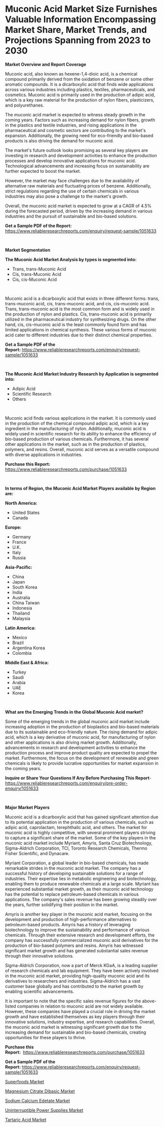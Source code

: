 <p><h1>Muconic Acid Market Size Furnishes Valuable Information Encompassing Market Share, Market Trends, and Projections Spanning from 2023 to 2030</h1></p><p><strong>Market Overview and Report Coverage</strong></p>
<p><p>Muconic acid, also known as hexene-1,4-dioic acid, is a chemical compound primarily derived from the oxidation of benzene or some other aromatic compounds. It is a dicarboxylic acid that finds wide applications across various industries including plastics, textiles, pharmaceuticals, and cosmetics. Muconic acid is primarily used in the production of adipic acid, which is a key raw material for the production of nylon fibers, plasticizers, and polyurethanes.</p><p>The muconic acid market is expected to witness steady growth in the coming years. Factors such as increasing demand for nylon fibers, growth in the plastics and textile industries, and rising applications in the pharmaceutical and cosmetic sectors are contributing to the market's expansion. Additionally, the growing need for eco-friendly and bio-based products is also driving the demand for muconic acid.</p><p>The market's future outlook looks promising as several key players are investing in research and development activities to enhance the production processes and develop innovative applications for muconic acid. Technological advancements and increasing focus on sustainability are further expected to boost the market.</p><p>However, the market may face challenges due to the availability of alternative raw materials and fluctuating prices of benzene. Additionally, strict regulations regarding the use of certain chemicals in various industries may also pose a challenge to the market's growth.</p><p>Overall, the muconic acid market is expected to grow at a CAGR of 4.5% during the forecasted period, driven by the increasing demand in various industries and the pursuit of sustainable and bio-based solutions.</p></p>
<p><strong>Get a Sample PDF of the Report:</strong> <a href="https://www.reliableresearchreports.com/enquiry/request-sample/1051633">https://www.reliableresearchreports.com/enquiry/request-sample/1051633</a></p>
<p>&nbsp;</p>
<p><strong>Market Segmentation</strong></p>
<p><strong>The Muconic Acid Market Analysis by types is segmented into:</strong></p>
<p><ul><li>Trans, trans-Muconic Acid</li><li>Cis, trans-Muconic Acid</li><li>Cis, cis-Muconic Acid</li></ul></p>
<p>&nbsp;</p>
<p><p>Muconic acid is a dicarboxylic acid that exists in three different forms: trans, trans-muconic acid, cis, trans-muconic acid, and cis, cis-muconic acid. Trans, trans-muconic acid is the most common form and is widely used in the production of nylon and plastics. Cis, trans-muconic acid is primarily utilized in the pharmaceutical industry for synthesizing drugs. On the other hand, cis, cis-muconic acid is the least commonly found form and has limited applications in chemical synthesis. These various forms of muconic acid cater to different industries due to their distinct chemical properties.</p></p>
<p><strong>Get a Sample PDF of the Report:</strong>&nbsp;<a href="https://www.reliableresearchreports.com/enquiry/request-sample/1051633">https://www.reliableresearchreports.com/enquiry/request-sample/1051633</a></p>
<p>&nbsp;</p>
<p><strong>The Muconic Acid Market Industry Research by Application is segmented into:</strong></p>
<p><ul><li>Adipic Acid</li><li>Scientific Research</li><li>Others</li></ul></p>
<p>&nbsp;</p>
<p><p>Muconic acid finds various applications in the market. It is commonly used in the production of the chemical compound adipic acid, which is a key ingredient in the manufacturing of nylon. Additionally, muconic acid is widely used in scientific research for its ability to enhance the efficiency of bio-based production of various chemicals. Furthermore, it has several other applications in the market, such as in the production of plastics, polymers, and resins. Overall, muconic acid serves as a versatile compound with diverse applications in industries.</p></p>
<p><strong>Purchase this Report:</strong>&nbsp; <a href="https://www.reliableresearchreports.com/purchase/1051633">https://www.reliableresearchreports.com/purchase/1051633</a></p>
<p>&nbsp;</p>
<p><strong>In terms of Region, the Muconic Acid Market Players available by Region are:</strong></p>
<p>
    <p> <strong> North America: </strong>
        <ul>
            <li>United States</li>
            <li>Canada</li>
        </ul>
        </p> 
    <p> <strong> Europe: </strong>
        <ul>
            <li>Germany</li>
            <li>France</li>
            <li>U.K.</li>
            <li>Italy</li>
            <li>Russia</li>
        </ul>
        </p> 
    <p> <strong> Asia-Pacific: </strong>
        <ul>
            <li>China</li>
            <li>Japan</li>
            <li>South Korea</li>
            <li>India</li>
            <li>Australia</li>
            <li>China Taiwan</li>
            <li>Indonesia</li>
            <li>Thailand</li>
            <li>Malaysia</li>
        </ul>
        </p> 
    <p> <strong> Latin America: </strong>
        <ul>
            <li>Mexico</li>
            <li>Brazil</li>
            <li>Argentina Korea</li>
            <li>Colombia</li>
        </ul>
        </p> 
    <p> <strong> Middle East & Africa: </strong>
        <ul>
            <li>Turkey</li>
            <li>Saudi</li>
            <li>Arabia</li>
            <li>UAE</li>
            <li>Korea</li>
        </ul>
    </p>
    </p>
<p>&nbsp;</p>
<p><strong>What are the Emerging Trends in the Global Muconic Acid market?</strong></p>
<p><p>Some of the emerging trends in the global muconic acid market include increasing adoption in the production of bioplastics and bio-based materials due to its sustainable and eco-friendly nature. The rising demand for adipic acid, which is a key derivative of muconic acid, for manufacturing of nylon and other applications is also driving market growth. Additionally, advancements in research and development activities to enhance the production process and improve product quality are expected to propel the market. Furthermore, the focus on the development of renewable and green chemicals is likely to provide lucrative opportunities for market expansion in the coming years.</p></p>
<p><strong>Inquire or Share Your Questions If Any Before Purchasing This Report</strong>- <a href="https://www.reliableresearchreports.com/enquiry/pre-order-enquiry/1051633">https://www.reliableresearchreports.com/enquiry/pre-order-enquiry/1051633</a></p>
<p>&nbsp;</p>
<p><strong>Major Market Players</strong></p>
<p><p>Muconic acid is a dicarboxylic acid that has gained significant attention due to its potential application in the production of various chemicals, such as adipic acid, caprolactam, terephthalic acid, and others. The market for muconic acid is highly competitive, with several prominent players striving to capture a significant share of the market. Some of the key players in the muconic acid market include Myriant, Amyris, Santa Cruz Biotechnology, Sigma-Aldrich Corporation, TCI, Toronto Research Chemicals, Thermo Fisher Scientific, and Dynacare.</p><p>Myriant Corporation, a global leader in bio-based chemicals, has made remarkable strides in the muconic acid market. The company has a successful history of developing sustainable solutions for a range of industries. Their expertise lies in metabolic engineering and biotechnology, enabling them to produce renewable chemicals at a large scale. Myriant has experienced substantial market growth, as their muconic acid technology has the potential to replace petroleum-based chemicals in various applications. The company's sales revenue has been growing steadily over the years, further solidifying their position in the market.</p><p>Amyris is another key player in the muconic acid market, focusing on the development and production of high-performance alternatives to petroleum-based products. Amyris has a history of leveraging biotechnology to improve the sustainability and performance of various chemicals. Through their extensive research and development efforts, the company has successfully commercialized muconic acid derivatives for the production of bio-based polymers and resins. Amyris has witnessed significant market growth and has generated substantial sales revenue through their innovative solutions.</p><p>Sigma-Aldrich Corporation, now a part of Merck KGaA, is a leading supplier of research chemicals and lab equipment. They have been actively involved in the muconic acid market, providing high-quality muconic acid and its derivatives to researchers and industries. Sigma-Aldrich has a vast customer base globally and has contributed to the market growth by enabling scientific advancements.</p><p>It is important to note that the specific sales revenue figures for the above-listed companies in relation to muconic acid are not widely available. However, these companies have played a crucial role in driving the market growth and have established themselves as key players through their innovative solutions, industry expertise, and research capabilities. Overall, the muconic acid market is witnessing significant growth due to the increasing demand for sustainable and bio-based chemicals, creating opportunities for these players to thrive.</p></p>
<p><strong>Purchase this Report:</strong>&nbsp;&nbsp;<a href="https://www.reliableresearchreports.com/purchase/1051633">https://www.reliableresearchreports.com/purchase/1051633</a></p>
<p></p>
<p><strong>Get a Sample PDF of the Report:</strong>&nbsp;<a href="https://www.reliableresearchreports.com/enquiry/request-sample/1051633">https://www.reliableresearchreports.com/enquiry/request-sample/1051633</a></p>
<p><p><a href="https://medium.com/@elsahermann/superfoods-market-size-reveals-the-best-marketing-channels-in-global-industry-820ab15cffa6">Superfoods Market</a></p><p><a href="https://github.com/zebdakicsin/Market-Research-Report-List-1/blob/main/magnesium-citrate-dibasic-market.md">Magnesium Citrate Dibasic Market</a></p><p><a href="https://github.com/kholmovskayalyudmila/Market-Research-Report-List-1/blob/main/sodium-calcium-edetate-market.md">Sodium Calcium Edetate Market</a></p><p><a href="https://medium.com/@aliwilldvm/uninterruptible-power-supplies-market-size-cagr-trends-2024-2030-1e3975e948a4">Uninterruptible Power Supplies Market</a></p><p><a href="https://medium.com/@hunterwyman1984/tartaric-acid-market-research-report-its-history-and-forecast-2023-to-2030-e4bf682314d9">Tartaric Acid Market</a></p></p>